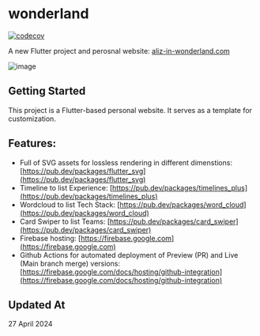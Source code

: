 # wonderland
[![codecov](https://codecov.io/github/zh3w4ng/aliz-wonderland/graph/badge.svg?token=PNNQRUUEVI)](https://codecov.io/github/zh3w4ng/aliz-wonderland)

A new Flutter project and perosnal website: [aliz-in-wonderland.com](aliz-in-wonderland.com)

![image](https://github.com/zh3w4ng/aliz-wonderland/assets/5644573/09b08c6b-77df-401e-87cf-7ed7d3043d00)

## Getting Started

This project is a Flutter-based personal website. It serves as a template for customization.

## Features:
- Full of SVG assets for lossless rendering in different dimenstions: [https://pub.dev/packages/flutter_svg](https://pub.dev/packages/flutter_svg)
- Timeline to list Experience: [https://pub.dev/packages/timelines_plus](https://pub.dev/packages/timelines_plus)
- Wordcloud to list Tech Stack: [https://pub.dev/packages/word_cloud](https://pub.dev/packages/word_cloud)
- Card Swiper to list Teams: [https://pub.dev/packages/card_swiper](https://pub.dev/packages/card_swiper)
- Firebase hosting: [https://firebase.google.com](https://firebase.google.com)
- Github Actions for automated deployment of Preview (PR) and Live (Main branch merge) versions: [https://firebase.google.com/docs/hosting/github-integration](https://firebase.google.com/docs/hosting/github-integration)

## Updated At
27 April 2024

